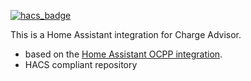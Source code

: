 [![hacs_badge](https://img.shields.io/badge/HACS-Custom-41BDF5.svg)](https://github.com/hacs/integration)

This is a Home Assistant integration for Charge Advisor.

* based on the [Home Assistant OCPP integration](https://github.com/lbbrhzn/ocpp).
* HACS compliant repository
